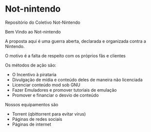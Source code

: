 # Not-nintendo
Repositório do Coletivo Not-Nintendo

Bem Vindo ao Not-nintendo

A proposta aqui é uma guerra aberta, declarada e organizada contra a Nintendo.

O motivo é a falta de respeito com os próprios fãs e clientes

Os métodos de ação são:
- O Incentivo à pirataria
- Divulgação de mídia e conteúdo deles de maneira não licenciada
- Licenciar conteúdo mod sob GNU
- Fazer Emuladores e promover tutoriais de emulação
- Promover e financiar o desvio de conteúdo

Nossos equipamentos são
- Torrent (qbittorrent para evitar vírus)
- Páginas de redes sociais
- Páginas de internet
